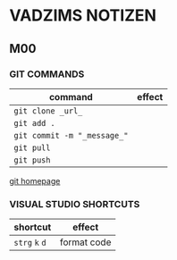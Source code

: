 # VADZIMS NOTIZEN

## M00

### GIT COMMANDS

| command | effect |
| --------- | --------|
| `git clone _url_` | |
| `git add .` | |
| `git commit -m "_message_"` |     |
| `git pull` |   |
| `git push`  |   |

[git homepage](https://git-scm.com)

### VISUAL STUDIO SHORTCUTS

| shortcut | effect |
| ------- | ------ |
| `strg` `k` `d` | format code |
